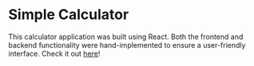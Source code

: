 # Simple Calculator

This calculator application was built using React. Both the frontend and backend functionality were hand-implemented to ensure a user-friendly interface. Check it out [here](https://fariha-tasneem.github.io/calculator/)!
